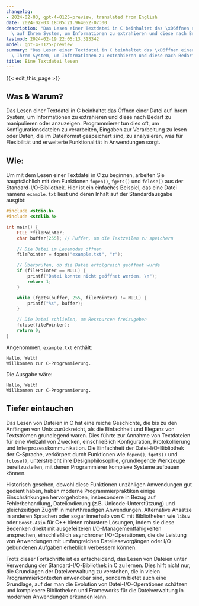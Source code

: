 ```yaml
---
changelog:
- 2024-02-03, gpt-4-0125-preview, translated from English
date: 2024-02-03 18:05:21.964052-07:00
description: "Das Lesen einer Textdatei in C beinhaltet das \xD6ffnen einer Datei\
  \ auf Ihrem System, um Informationen zu extrahieren und diese nach Bedarf zu manipulieren\u2026"
lastmod: 2024-02-19 22:05:13.313342
model: gpt-4-0125-preview
summary: "Das Lesen einer Textdatei in C beinhaltet das \xD6ffnen einer Datei auf\
  \ Ihrem System, um Informationen zu extrahieren und diese nach Bedarf zu manipulieren\u2026"
title: Eine Textdatei lesen
---
```


{{< edit_this_page >}}

## Was & Warum?

Das Lesen einer Textdatei in C beinhaltet das Öffnen einer Datei auf Ihrem System, um Informationen zu extrahieren und diese nach Bedarf zu manipulieren oder anzuzeigen. Programmierer tun dies oft, um Konfigurationsdateien zu verarbeiten, Eingaben zur Verarbeitung zu lesen oder Daten, die im Dateiformat gespeichert sind, zu analysieren, was für Flexibilität und erweiterte Funktionalität in Anwendungen sorgt.

## Wie:

Um mit dem Lesen einer Textdatei in C zu beginnen, arbeiten Sie hauptsächlich mit den Funktionen `fopen()`, `fgets()` und `fclose()` aus der Standard-I/O-Bibliothek. Hier ist ein einfaches Beispiel, das eine Datei namens `example.txt` liest und deren Inhalt auf der Standardausgabe ausgibt:

```c
#include <stdio.h>
#include <stdlib.h>

int main() {
    FILE *filePointer;
    char buffer[255]; // Puffer, um die Textzeilen zu speichern

    // Die Datei im Lesemodus öffnen
    filePointer = fopen("example.txt", "r");

    // Überprüfen, ob die Datei erfolgreich geöffnet wurde
    if (filePointer == NULL) {
        printf("Datei konnte nicht geöffnet werden. \n");
        return 1;
    }

    while (fgets(buffer, 255, filePointer) != NULL) {
        printf("%s", buffer);
    }

    // Die Datei schließen, um Ressourcen freizugeben
    fclose(filePointer);
    return 0;
}
```

Angenommen, `example.txt` enthält:
```
Hallo, Welt!
Willkommen zur C-Programmierung.
```

Die Ausgabe wäre:
```
Hallo, Welt!
Willkommen zur C-Programmierung.
```

## Tiefer eintauchen

Das Lesen von Dateien in C hat eine reiche Geschichte, die bis zu den Anfängen von Unix zurückreicht, als die Einfachheit und Eleganz von Textströmen grundlegend waren. Dies führte zur Annahme von Textdateien für eine Vielzahl von Zwecken, einschließlich Konfiguration, Protokollierung und Interprozesskommunikation. Die Einfachheit der Datei-I/O-Bibliothek der C-Sprache, verkörpert durch Funktionen wie `fopen()`, `fgets()` und `fclose()`, unterstreicht ihre Designphilosophie, grundlegende Werkzeuge bereitzustellen, mit denen Programmierer komplexe Systeme aufbauen können.

Historisch gesehen, obwohl diese Funktionen unzähligen Anwendungen gut gedient haben, haben moderne Programmierpraktiken einige Einschränkungen hervorgehoben, insbesondere in Bezug auf Fehlerbehandlung, Dateikodierung (z.B. Unicode-Unterstützung) und gleichzeitigen Zugriff in mehrthreadigen Anwendungen. Alternative Ansätze in anderen Sprachen oder sogar innerhalb von C mit Bibliotheken wie `libuv` oder `Boost.Asio` für C++ bieten robustere Lösungen, indem sie diese Bedenken direkt mit ausgefeilteren I/O-Managementfähigkeiten ansprechen, einschließlich asynchroner I/O-Operationen, die die Leistung von Anwendungen mit umfangreichen Dateilesevorgängen oder I/O-gebundenen Aufgaben erheblich verbessern können.

Trotz dieser Fortschritte ist es entscheidend, das Lesen von Dateien unter Verwendung der Standard-I/O-Bibliothek in C zu lernen. Dies hilft nicht nur, die Grundlagen der Dateiverwaltung zu verstehen, die in vielen Programmierkontexten anwendbar sind, sondern bietet auch eine Grundlage, auf der man die Evolution von Datei-I/O-Operationen schätzen und komplexere Bibliotheken und Frameworks für die Dateiverwaltung in modernen Anwendungen erkunden kann.
